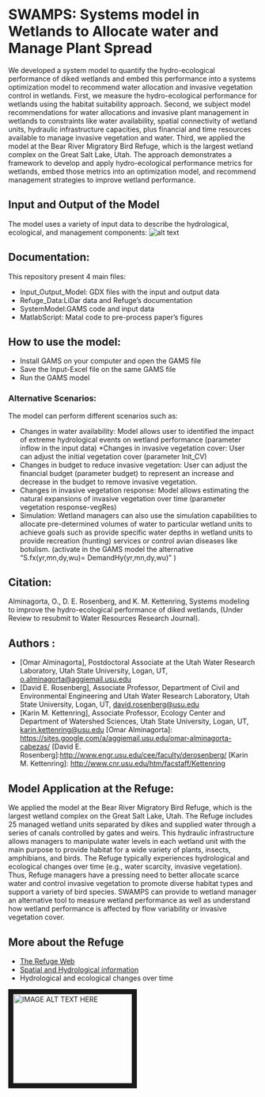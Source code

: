 # SWAMPS: Systems model in Wetlands to Allocate water and Manage Plant Spread

We developed a system model to quantify the hydro-ecological performance of diked wetlands and embed this performance into a systems optimization model to recommend water allocation and invasive vegetation control in wetlands. First, we measure the hydro-ecological performance for wetlands using the habitat suitability approach. Second, we subject model recommendations for water allocations and invasive plant management in wetlands to constraints like water availability, spatial connectivity of wetland units, hydraulic infrastructure capacities, plus financial and time resources available to manage invasive vegetation and water. Third, we applied the model at the Bear River Migratory Bird Refuge, which is the largest wetland complex on the Great Salt Lake, Utah.
The approach demonstrates a framework to develop and apply hydro-ecological performance metrics for wetlands, embed those metrics into an optimization model, and recommend management strategies to improve wetland performance. 


## Input and Output of the Model
The model uses a variety of input data to describe the hydrological, ecological, and management components:
   ![alt text](https://c1c7bcfc-a-98501721-s-sites.googlegroups.com/a/aggiemail.usu.edu/omar-alminagorta-cabezas/Miscel/Input_Outputs.png?attachauth=ANoY7cr2gFwb7DInLFJnBZEIWJB3Wg5qIz2I_9nBYZfDz7w04NL31ifLVeu4TzimatuV8ycs-FJPMHzWZKGrQF8xhOMSUExTl7ynxneJL62M3cNOGW4Nkjk-23UJOYWD5mMEvBJjOlMuZlgkmF8rSOYONRV25ZfDh4KBOB4TMX4OspjRBz2d6LR8R69nQqR81C50C3cq96tmkt47FLXJLvV5U7_pKmORp0EpyDKuhvRheMYU9hMYwf7fBOMu9v6aD4jXyqlmY2Wy&attredirects=0 "Logo Title Text 1")


## Documentation:
This repository present 4 main files: 
* Input_Output_Model: GDX files with the input and output data
* Refuge_Data:LiDar data and Refuge’s documentation
* SystemModel:GAMS code and input data
* MatlabScript: Matal code to pre-process paper’s figures

## How to use the model:
* Install GAMS on your computer and open the GAMS file
* Save the Input-Excel file on the same GAMS file
* Run the GAMS model 

### Alternative Scenarios:
The model can perform different scenarios such as:
* Changes in water availability: Model allows user to identified the impact of extreme hydrological events on wetland performance (parameter inflow in the input data)
*Changes in invasive vegetation cover: User can adjust the initial vegetation cover (parameter Init_CV)
* Changes in budget to reduce invasive vegetation: User can adjust the financial budget (parameter budget) to represent an increase and decrease in the budget to remove invasive vegetation.
* Changes in invasive vegetation response: Model allows estimating the natural expansions of invasive vegetation over time (parameter vegetation response-vegRes)
* Simulation: Wetland managers can also use the simulation capabilities to allocate pre-determined volumes of water to particular wetland units to achieve goals such as provide specific water depths in wetland units to provide recreation (hunting) services or control avian diseases like botulism. (activate in the GAMS model the alternative “S.fx(yr,mn,dy,wu)= DemandHy(yr,mn,dy,wu)” )


[Bear River Migratory Bird Refuge]: http://www.fws.gov/refuge/bear_river_migratory_bird_refuge/

[GAMS]: http://www.gams.com/

## Citation:
Alminagorta, O., D. E. Rosenberg, and K. M. Kettenring, Systems modeling to improve  the  hydro-ecological  performance  of diked  wetlands, (Under Review to resubmit to Water Resources Research Journal).
## Authors :
* [Omar Alminagorta], Postdoctoral Associate at the Utah Water Research Laboratory, Utah State University, Logan, UT, o.alminagorta@aggiemail.usu.edu
* [David E. Rosenberg], Associate Professor, Department of  Civil and Environmental Engineering and Utah Water Research Laboratory, Utah State University, Logan, UT, david.rosenberg@usu.edu
* [Karin M. Kettenring], Associate Professor, Ecology Center and Department of Watershed Sciences, Utah State University, Logan, UT, karin.kettenring@usu.edu
[Omar Alminagorta]: https://sites.google.com/a/aggiemail.usu.edu/omar-alminagorta-cabezas/
[David E. Rosenberg]:http://www.engr.usu.edu/cee/faculty/derosenberg/
[Karin M. Kettenring]: http://www.cnr.usu.edu/htm/facstaff/Kettenring

## Model Application at the Refuge:
We applied the model at the Bear River Migratory Bird Refuge, which is the largest wetland complex on the Great Salt Lake, Utah. The Refuge includes 25 managed wetland units separated by dikes and supplied water through a series of canals controlled by gates and weirs. This hydraulic infrastructure allows managers to manipulate water levels in each wetland unit with the main purpose to provide habitat for a wide variety of plants, insects, amphibians, and birds. The Refuge typically experiences hydrological and ecological changes over time (e.g., water scarcity, invasive vegetation). Thus, Refuge managers have a pressing need to better allocate scarce water and control invasive vegetation to promote diverse habitat types and support a variety of bird species.
SWAMPS can provide to wetland manager an alternative tool to measure wetland performance as well as understand how wetland performance is affected by flow variability or invasive vegetation cover. 

## More about the Refuge
* [The Refuge Web](http://www.fws.gov/refuge/bear_river_migratory_bird_refuge/)
* [Spatial and Hydrological information](http://brmbr.weebly.com/)
* Hydrological and ecological changes over time 

<a href="http://www.youtube.com/watch?feature=player_embedded&v=ZiqBfp_Bl74
" target="_blank"><img src="http://img.youtube.com/vi/ZiqBfp_Bl74/0.jpg" 
alt="IMAGE ALT TEXT HERE" width="240" height="180" border="10" /></a>

[25 managed wetland units]:http://www.oalminagorta.cu.cc/WetlandUnitsMap.html





